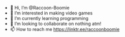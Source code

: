 - 👋 Hi, I’m @Raccoon-Boomie
- 👀 I’m interested in making video games
- 🌱 I’m currently learning programming
- 💞️ I’m looking to collaborate on nothing atm! 
- 📫 How to reach me https://linktr.ee/raccoonboomie

<!---
Raccoon-Boomie/Raccoon-Boomie is a ✨ special ✨ repository because its `README.md` (this file) appears on your GitHub profile.
You can click the Preview link to take a look at your changes.
--->
